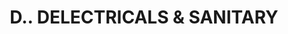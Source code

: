 ---
title: "D.. DELECTRICALS & SANITARY"
url: /kottoppadam/d-delectricals-and-sanitary/
shop: electrical
---